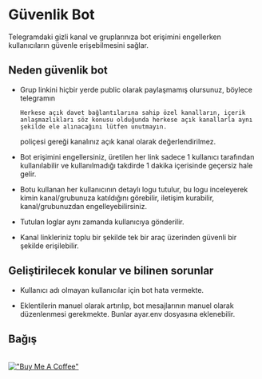 # Güvenlik Bot

Telegramdaki gizli kanal ve gruplarınıza bot erişimini engellerken kullanıcıların güvenle erişebilmesini sağlar.

## Neden güvenlik bot

- Grup linkini hiçbir yerde public olarak paylaşmamış olursunuz, böylece telegramın

  ```
  Herkese açık davet bağlantılarına sahip özel kanalların, içerik anlaşmazlıkları söz konusu olduğunda herkese açık kanallarla aynı şekilde ele alınacağını lütfen unutmayın.
  ```

  poliçesi gereği kanalınız açık kanal olarak değerlendirilmez.

- Bot erişimini engellersiniz, üretilen her link sadece 1 kullanıcı tarafından kullanılabilir ve kullanılmadığı takdirde 1 dakika içerisinde geçersiz hale gelir.

- Botu kullanan her kullanıcının detaylı logu tutulur, bu logu inceleyerek kimin kanal/grubunuza katıldığını görebilir, iletişim kurabilir, kanal/grubunuzdan engelleyebilirsiniz.

- Tutulan loglar aynı zamanda kullanıcıya gönderilir.

- Kanal linkleriniz toplu bir şekilde tek bir araç üzerinden güvenli bir şekilde erişilebilir.

## Geliştirilecek konular ve bilinen sorunlar

- Kullanıcı adı olmayan kullanıcılar için bot hata vermekte.

- Eklentilerin manuel olarak artırılıp, bot mesajlarının manuel olarak düzenlenmesi gerekmekte. Bunlar ayar.env dosyasına eklenebilir.

## Bağış

\
[!["Buy Me A Coffee"](https://www.buymeacoffee.com/assets/img/custom_images/yellow_img.png)](https://www.buymeacoffee.com/muhammetkbs)
